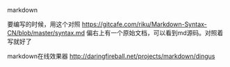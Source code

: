 markdown

要编写的时候，用这个对照
https://gitcafe.com/riku/Markdown-Syntax-CN/blob/master/syntax.md
偏右上有一个原始文档，可以看到md源码。对照着写就好了

markdown在线效果器
http://daringfireball.net/projects/markdown/dingus
